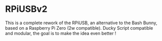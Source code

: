 # RPiUSBv2
This is a complete rework of the RPiUSB, an alternative to the Bash Bunny, based on a Raspberry Pi Zero (2w compatible). Ducky Script compatible and modular, the goal is to make the idea even better ! 
